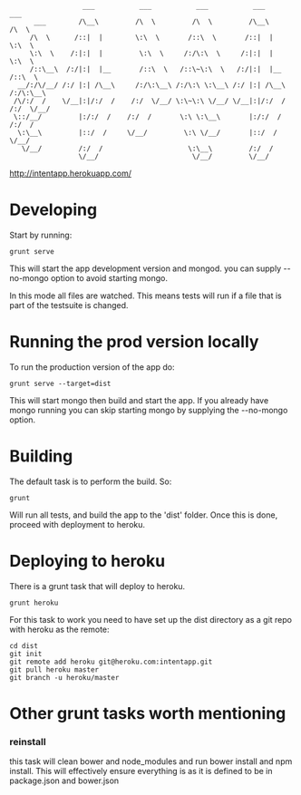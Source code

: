                       ___           ___           ___           ___           ___     
          ___        /\__\         /\  \         /\  \         /\__\         /\  \    
         /\  \      /::|  |        \:\  \       /::\  \       /::|  |        \:\  \   
         \:\  \    /:|:|  |         \:\  \     /:/\:\  \     /:|:|  |         \:\  \  
         /::\__\  /:/|:|  |__       /::\  \   /::\~\:\  \   /:/|:|  |__       /::\  \ 
      __/:/\/__/ /:/ |:| /\__\     /:/\:\__\ /:/\:\ \:\__\ /:/ |:| /\__\     /:/\:\__\
     /\/:/  /    \/__|:|/:/  /    /:/  \/__/ \:\~\:\ \/__/ \/__|:|/:/  /    /:/  \/__/
     \::/__/         |:/:/  /    /:/  /       \:\ \:\__\       |:/:/  /    /:/  /     
      \:\__\         |::/  /     \/__/         \:\ \/__/       |::/  /     \/__/      
       \/__/         /:/  /                     \:\__\         /:/  /                 
                     \/__/                       \/__/         \/__/                                                      

http://intentapp.herokuapp.com/

# Developing

Start by running:

    grunt serve 

This will start the app development version and mongod. you can supply --no-mongo option to avoid starting mongo.

In this mode all files are watched. This means tests will run if a file that is part of the testsuite is changed.

# Running the prod version locally

To run the production version of the app do:

    grunt serve --target=dist

This will start mongo then build and start the app.
If you already have mongo running you can skip starting mongo by supplying the --no-mongo option.

# Building

The default task is to perform the build. So:

    grunt

Will run all tests, and build the app to the 'dist' folder. 
Once this is done, proceed with deployment to heroku.

# Deploying to heroku

There is a grunt task that will deploy to heroku. 

    grunt heroku

For this task to work you need to have set up the dist directory as a git repo with heroku as the remote:

    cd dist
    git init
    git remote add heroku git@heroku.com:intentapp.git
    git pull heroku master
    git branch -u heroku/master

# Other grunt tasks worth mentioning

### reinstall

  this task will clean bower and node_modules and run bower install and npm install. This will effectively ensure everything is as it is defined to be in package.json and bower.json

